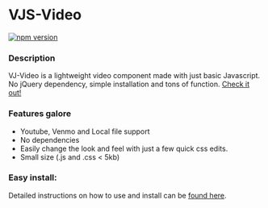 # VJS-Video
[![npm version](https://badge.fury.io/js/vjs-videos.svg)](https://badge.fury.io/js/vjs-videos)

### Description
VJ-Video is a lightweight video component made with just basic Javascript. No jQuery dependency, simple installation and tons of function. [Check it out!](https://vjs-video.herokuapp.com/)

### Features galore
- Youtube, Venmo and Local file support
- No dependencies
- Easily change the look and feel with just a few quick css edits.
- Small size (.js and .css < 5kb)

### Easy install:
Detailed instructions on how to use and install can be [found here](https://vjs-video.herokuapp.com/#/install).

